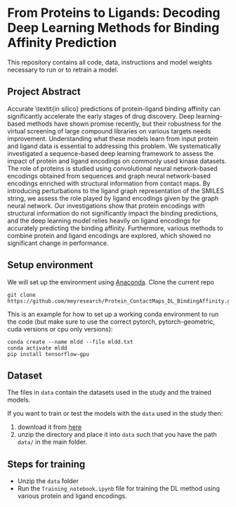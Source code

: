 # From Proteins to Ligands: Decoding Deep Learning Methods for Binding Affinity Prediction

This repository contains all code, data, instructions and model weights necessary to run or to retrain a model. 

## Project Abstract

Accurate \textit{in silico} predictions of protein-ligand binding affinity can significantly accelerate the early stages of drug discovery. Deep learning-based methods have shown promise recently, but their robustness for the virtual screening of large compound libraries on various targets needs improvement. Understanding what these models learn from input protein and ligand data is essential to addressing this problem. We systematically investigated a sequence-based deep learning framework to assess the impact of protein and ligand encodings on commonly used kinase datasets. The role of proteins is studied using convolutional neural network-based encodings obtained from sequences and graph neural network-based encodings enriched with structural information from contact maps. By introducing perturbations to the ligand graph representation of the SMILES string, we assess the role played by ligand encodings given by the graph neural network. Our investigations show that protein encodings with structural information do not significantly impact the binding predictions, and the deep learning model relies heavily on ligand encodings for accurately predicting the binding affinity. Furthermore, various methods to combine protein and ligand encodings are explored, which showed no significant change in performance.

## Setup environment
We will set up the environment using [Anaconda](https://docs.anaconda.com/anaconda/install/index.html). Clone the
current repo

    git clone https://github.com/meyresearch/Protein_ContactMaps_DL_BindingAffinity.git

This is an example for how to set up a working conda environment to run the code (but make sure to use the correct pytorch, pytorch-geometric, cuda versions or cpu only versions):

    conda create --name mldd --file mldd.txt
    conda activate mldd
    pip install tensorflow-gpu


## Dataset

The files in `data` contain the datasets used in the study and the trained models.

If you want to train or test the models with the `data`  used in the study then: 
1. download it from [here](https://uoe-my.sharepoint.com/personal/s2112695_ed_ac_uk/_layouts/15/onedrive.aspx?login_hint=s2112695%40ed%2Eac%2Euk&id=%2Fpersonal%2Fs2112695%5Fed%5Fac%5Fuk%2FDocuments%2FBindingAffinity%5FDL%5FData)
2. unzip the directory and place it into `data` such that you have the path `data/` in the main folder.


## Steps for training

* Unzip the `data` folder 
* Run the `Training_notebook.ipynb` file for training the DL method using various protein and ligand encodings.



